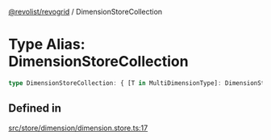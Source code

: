 [@revolist/revogrid](README.md) / DimensionStoreCollection

# Type Alias: DimensionStoreCollection

```ts
type DimensionStoreCollection: { [T in MultiDimensionType]: DimensionStore };
```

## Defined in

[src/store/dimension/dimension.store.ts:17](https://github.com/revolist/revogrid/blob/13683f406d4444f1320602b1f5f5b66b213da3f8/src/store/dimension/dimension.store.ts#L17)
